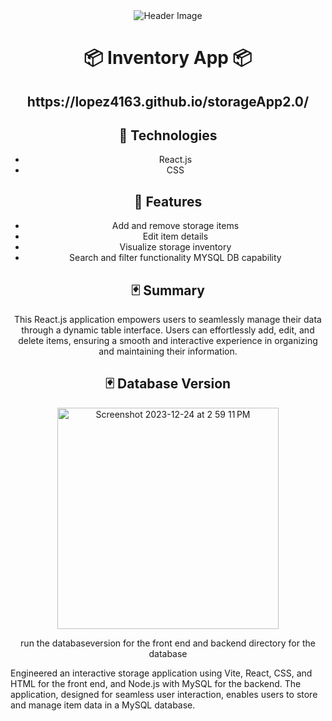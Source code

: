 <div align='center'>
  <img src="https://raw.githubusercontent.com/Lopez4163/storageApp2.0/main/storage3.0/assets/demo.gif" alt="Header Image">
</div>

<h1 align="center">📦 Inventory App 📦</h1> 
<h2  align="center">https://lopez4163.github.io/storageApp2.0/</h2>
<div align="center">

## 👾 Technologies
 - React.js
 - CSS


## 🍩 Features

 - Add and remove storage items
 - Edit item details
 - Visualize storage inventory
 - Search and filter functionality
   MYSQL DB capability

## 🃏 Summary

This React.js application empowers users to seamlessly manage their data through a dynamic table interface. Users can effortlessly add, edit, and delete items, ensuring a smooth and 
  interactive experience in organizing and maintaining their information.

## 🃏 Database Version
<img width="354" alt="Screenshot 2023-12-24 at 2 59 11 PM" src="https://github.com/Lopez4163/storageApp2.0/assets/64043616/8d3d9d4a-8d91-4ad4-a371-93621d1a93d9">
<p>run the databaseversion for the front end and backend directory for the database</p>
</div>
  Engineered an interactive storage application using Vite, React, CSS, and HTML for the front end, and Node.js with MySQL for the backend. The application, designed for seamless user interaction, enables users to store and manage item data in a MySQL database.
</div>
